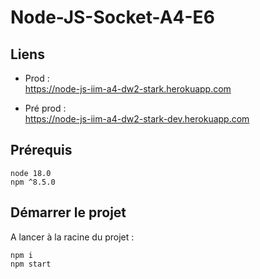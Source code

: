 # Node-JS-Socket-A4-E6

## Liens

- Prod :  
  https://node-js-iim-a4-dw2-stark.herokuapp.com


- Pré prod :  
  https://node-js-iim-a4-dw2-stark-dev.herokuapp.com

## Prérequis

```node 18.0```  
```npm ^8.5.0```

## Démarrer le projet

A lancer à la racine du projet :

```npm i```  
```npm start```
